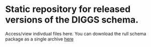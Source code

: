 # Static repository for released versions of the DIGGS schema.

Access/view indivdual files here. You can download the rull schema package as a single archive [here](https://github.com/DIGGSml/schema-dev/releases/2.6)

